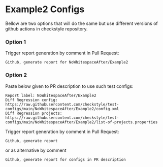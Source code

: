 # Example2 Configs

Bellow are two options that will do the same but use different versions
of github actions in checkstyle repository.


### Option 1
Trigger report generation by comment in Pull Request:
```
Github, generate report for NoWhitespaceAfter/Example2
```

### Option 2

Paste below given to PR description to use such test configs:
```
Report label: NoWhitespaceAfter/Example2
Diff Regression config: https://raw.githubusercontent.com/checkstyle/test-configs/main/NoWhitespaceAfter/Example2/config.xml
Diff Regression projects: https://raw.githubusercontent.com/checkstyle/test-configs/main/NoWhitespaceAfter/Example2/list-of-projects.properties
```

Trigger report generation by comment in Pull Request:
```
Github, generate report
```
or as alternative by comment
```
Github, generate report for configs in PR description
```
